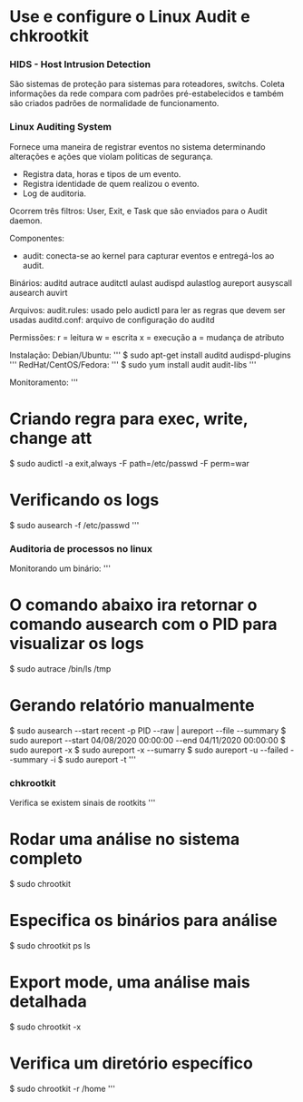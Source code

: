 # Use e configure o Linux Audit e chkrootkit

### HIDS - Host Intrusion Detection
São sistemas de proteção para sistemas para roteadores, switchs.
Coleta informações da rede compara com padrões pré-estabelecidos e também são criados padrões de normalidade de funcionamento.

### Linux Auditing System
Fornece uma maneira de registrar eventos no sistema determinando alterações e ações que violam politicas de segurança.
- Registra data, horas e tipos de um evento.
- Registra identidade de quem realizou o evento.
- Log de auditoria.

Ocorrem três filtros: User, Exit, e Task que são enviados para o Audit daemon.

Componentes:
- audit: conecta-se ao kernel para capturar eventos e entregá-los ao audit.

Binários:
auditd		autrace
auditctl	aulast
audispd		aulastlog
aureport	ausyscall
ausearch	auvirt

Arquivos:
audit.rules: usado pelo audictl para ler as regras que devem ser usadas
auditd.conf: arquivo de configuração do auditd

Permissões:
r = leitura
w = escrita
x = execução
a = mudança de atributo

Instalação:
Debian/Ubuntu:
'''
$ sudo apt-get install auditd audispd-plugins
'''
RedHat/CentOS/Fedora:
'''
$ sudo yum install audit audit-libs
'''

Monitoramento:
'''
#  Criando regra para exec, write, change att
$ sudo audictl -a exit,always -F path=/etc/passwd -F perm=war

# Verificando os logs
$ sudo ausearch -f /etc/passwd
'''

### Auditoria de processos no linux

Monitorando um binário:
'''
# O comando abaixo ira retornar o comando ausearch com o PID para visualizar os logs
$ sudo autrace /bin/ls /tmp

# Gerando relatório manualmente
$ sudo ausearch --start recent -p PID --raw | aureport --file --summary
$ sudo aureport --start 04/08/2020 00:00:00 --end 04/11/2020 00:00:00
$ sudo aureport -x
$ sudo aureport -x --sumarry
$ sudo aureport -u --failed --summary -i
$ sudo aureport -t
'''

### chkrootkit
Verifica se existem sinais de rootkits
'''
# Rodar uma análise no sistema completo
$ sudo chrootkit
# Especifica os binários para análise
$ sudo chrootkit ps ls
# Export mode, uma análise mais detalhada
$ sudo chrootkit -x
# Verifica um diretório específico
$ sudo chrootkit -r /home
'''
